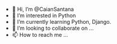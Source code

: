 - 👋 Hi, I’m @CaianSantana
- 👀 I’m interested in Python
- 🌱 I’m currently learning Python, Django.
- 💞️ I’m looking to collaborate on ...
- 📫 How to reach me ...

<!---
CaianSantana/CaianSantana is a ✨ special ✨ repository because its `README.md` (this file) appears on your GitHub profile.
You can click the Preview link to take a look at your changes.
--->
